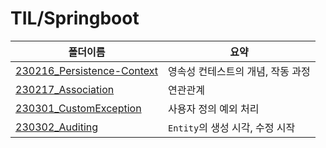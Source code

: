 # TIL/Springboot

| 폴더이름                                                                                                             | 요약                     |
| ---------------------------------------------------------------------------------------------------------------- | ---------------------- |
| [230216_Persistence-Context](https://github.com/seho27060/TIL/tree/master/Springboot/230216_Persistence-Context) | 영속성 컨테스트의 개념, 작동 과정    |
| [230217_Association](https://github.com/seho27060/TIL/tree/master/Springboot/230217_Association)                 | 연관관계                   |
| [230301_CustomException](https://github.com/seho27060/TIL/tree/master/Springboot/230301_CustomException)         | 사용자 정의 예외 처리           |
| [230302_Auditing](https://github.com/seho27060/TIL/tree/master/Springboot/230302_Auditing)                       | `Entity`의 생성 시각, 수정 시작 |
